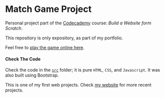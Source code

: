 # Match Game Project
Personal project part of the [Codecademy](https://codecademy.com) course: _Build a Website form Scratch_.

This repository is only expository, as part of my portfolio.

Feel free to [play the game online here](https://rarm.github.io/match-game-project/src/).

#### Check The Code
Check the code in the [`src`](https://github.com/RARM/match-game-project/tree/master/src) folder; it is pure `HTML`, `CSS`, and `Javascript`. It was also built using Bootstrap.

This is one of my first web projects. Check [my website](https://rodolfo.pro) for more recent projects.
